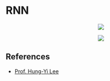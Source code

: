 # RNN

<!---
\begin{align*}
y_t, h_t &= f(x_t, h_{t-1}) \\
h_t &= \sigma_1(W^i x_t + W^h h_{t-1}) \\
y_t &= softmax(W^o h_t)
\end{align*}
\begin{array}{c}
x_t \in R^n \text{: input vectors at time }t \\
h_{t-i} \in R^n \text{: state vectors at time }t-i \\
y_t \in R^k \text{: output vectors at time }t \\
W^i, W^h \in R^{n \times n}, W^o \in R^{k \times n} \text{: trainable variables} \\
\sigma_i \text{: activation functions}
\end{array}
-->
<p align="center">
<img src="https://latex.codecogs.com/gif.latex?%5Cdpi%7B150%7D%20%5Cbegin%7Balign*%7D%20y_t%2C%20h_t%20%26%3D%20f%28x_t%2C%20h_%7Bt-1%7D%29%20%5C%5C%20h_t%20%26%3D%20%5Csigma_1%28W%5Ei%20x_t%20&plus;%20W%5Eh%20h_%7Bt-1%7D%29%20%5C%5C%20y_t%20%26%3D%20softmax%28W%5Eo%20h_t%29%20%5Cend%7Balign*%7D">
</p>
<p align="center">
<img src="https://latex.codecogs.com/gif.latex?%5Cdpi%7B150%7D%20%5Cbegin%7Barray%7D%7Bc%7D%20x_t%20%5Cin%20R%5En%20%5Ctext%7B%3A%20input%20vectors%20at%20time%20%7Dt%20%5C%5C%20h_%7Bt-i%7D%20%5Cin%20R%5En%20%5Ctext%7B%3A%20state%20vectors%20at%20time%20%7Dt-i%20%5C%5C%20y_t%20%5Cin%20R%5Ek%20%5Ctext%7B%3A%20output%20vectors%20at%20time%20%7Dt%20%5C%5C%20W%5Ei%2C%20W%5Eh%20%5Cin%20R%5E%7Bn%20%5Ctimes%20n%7D%2C%20W%5Eo%20%5Cin%20R%5E%7Bk%20%5Ctimes%20n%7D%20%5Ctext%7B%3A%20trainable%20variables%7D%20%5C%5C%20%5Csigma_i%20%5Ctext%7B%3A%20activation%20functions%7D%20%5Cend%7Barray%7D">
</p>

## References

* [Prof. Hung-Yi Lee](http://speech.ee.ntu.edu.tw/~tlkagk/index.html)

